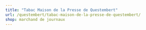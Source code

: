 ```yaml
---
title: "Tabac Maison de la Presse de Questembert"
url: /questembert/tabac-maison-de-la-presse-de-questembert/
shop: marchand de journaux
---
```

